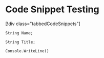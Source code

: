 # Code Snippet Testing

[!div class="tabbedCodeSnippets"]

```cs-i
String Name;
```
```javascript-i
String Title;
```

<!-- BEGINSECTION class="tabbedCodeSnippets" -->
```cs-i
Console.WriteLine()      
 ```
<!-- ENDSECTION --> 


